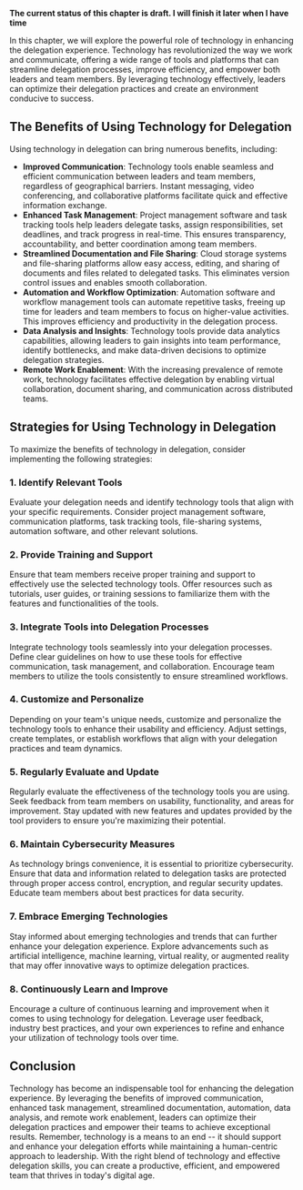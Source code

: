 **The current status of this chapter is draft. I will finish it later when I have time**

In this chapter, we will explore the powerful role of technology in enhancing the delegation experience. Technology has revolutionized the way we work and communicate, offering a wide range of tools and platforms that can streamline delegation processes, improve efficiency, and empower both leaders and team members. By leveraging technology effectively, leaders can optimize their delegation practices and create an environment conducive to success.

The Benefits of Using Technology for Delegation
-----------------------------------------------

Using technology in delegation can bring numerous benefits, including:

* **Improved Communication**: Technology tools enable seamless and efficient communication between leaders and team members, regardless of geographical barriers. Instant messaging, video conferencing, and collaborative platforms facilitate quick and effective information exchange.
* **Enhanced Task Management**: Project management software and task tracking tools help leaders delegate tasks, assign responsibilities, set deadlines, and track progress in real-time. This ensures transparency, accountability, and better coordination among team members.
* **Streamlined Documentation and File Sharing**: Cloud storage systems and file-sharing platforms allow easy access, editing, and sharing of documents and files related to delegated tasks. This eliminates version control issues and enables smooth collaboration.
* **Automation and Workflow Optimization**: Automation software and workflow management tools can automate repetitive tasks, freeing up time for leaders and team members to focus on higher-value activities. This improves efficiency and productivity in the delegation process.
* **Data Analysis and Insights**: Technology tools provide data analytics capabilities, allowing leaders to gain insights into team performance, identify bottlenecks, and make data-driven decisions to optimize delegation strategies.
* **Remote Work Enablement**: With the increasing prevalence of remote work, technology facilitates effective delegation by enabling virtual collaboration, document sharing, and communication across distributed teams.

Strategies for Using Technology in Delegation
---------------------------------------------

To maximize the benefits of technology in delegation, consider implementing the following strategies:

### 1. Identify Relevant Tools

Evaluate your delegation needs and identify technology tools that align with your specific requirements. Consider project management software, communication platforms, task tracking tools, file-sharing systems, automation software, and other relevant solutions.

### 2. Provide Training and Support

Ensure that team members receive proper training and support to effectively use the selected technology tools. Offer resources such as tutorials, user guides, or training sessions to familiarize them with the features and functionalities of the tools.

### 3. Integrate Tools into Delegation Processes

Integrate technology tools seamlessly into your delegation processes. Define clear guidelines on how to use these tools for effective communication, task management, and collaboration. Encourage team members to utilize the tools consistently to ensure streamlined workflows.

### 4. Customize and Personalize

Depending on your team's unique needs, customize and personalize the technology tools to enhance their usability and efficiency. Adjust settings, create templates, or establish workflows that align with your delegation practices and team dynamics.

### 5. Regularly Evaluate and Update

Regularly evaluate the effectiveness of the technology tools you are using. Seek feedback from team members on usability, functionality, and areas for improvement. Stay updated with new features and updates provided by the tool providers to ensure you're maximizing their potential.

### 6. Maintain Cybersecurity Measures

As technology brings convenience, it is essential to prioritize cybersecurity. Ensure that data and information related to delegation tasks are protected through proper access control, encryption, and regular security updates. Educate team members about best practices for data security.

### 7. Embrace Emerging Technologies

Stay informed about emerging technologies and trends that can further enhance your delegation experience. Explore advancements such as artificial intelligence, machine learning, virtual reality, or augmented reality that may offer innovative ways to optimize delegation practices.

### 8. Continuously Learn and Improve

Encourage a culture of continuous learning and improvement when it comes to using technology for delegation. Leverage user feedback, industry best practices, and your own experiences to refine and enhance your utilization of technology tools over time.

Conclusion
----------

Technology has become an indispensable tool for enhancing the delegation experience. By leveraging the benefits of improved communication, enhanced task management, streamlined documentation, automation, data analysis, and remote work enablement, leaders can optimize their delegation practices and empower their teams to achieve exceptional results. Remember, technology is a means to an end -- it should support and enhance your delegation efforts while maintaining a human-centric approach to leadership. With the right blend of technology and effective delegation skills, you can create a productive, efficient, and empowered team that thrives in today's digital age.
